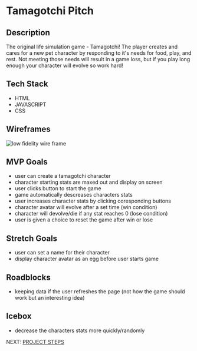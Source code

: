 # Tamagotchi Pitch
<!-- https://hackmd.io/KEtIW1JYSEGS-3Mu78xN9A -->
## Description
The original life simulation game - Tamagotchi! The player creates and cares for a new pet character by responding to it's needs for food, play, and rest. Not meeting those needs will result in a game loss, but if you play long enough your character will evolve so work hard!

## Tech Stack
- HTML
- JAVASCRIPT
- CSS

## Wireframes
![low fidelity wire frame](https://i.imgur.com/5jfWYUL.png)

## MVP Goals
- user can create a tamagotchi character
- character starting stats are maxed out and display on screen
- user clicks button to start the game
- game automatically descreases characters stats
- user increases character stats by clicking coresponding buttons
- character avatar will evolve after a set time (win condition)
- character will devolve/die if any stat reaches 0 (lose condition)
- user is given a choice to reset the game after win or lose

## Stretch Goals
- user can set a name for their character
- display character avatar as an egg before user starts game

## Roadblocks
- keeping data if the user refreshes the page (not how the game should work but an interesting idea)

## Icebox
- decrease the characters stats more quickly/randomly

NEXT: [PROJECT STEPS](https://hackmd.io/b2h8sMIFRCW-tZSlQ_IbjQ)

